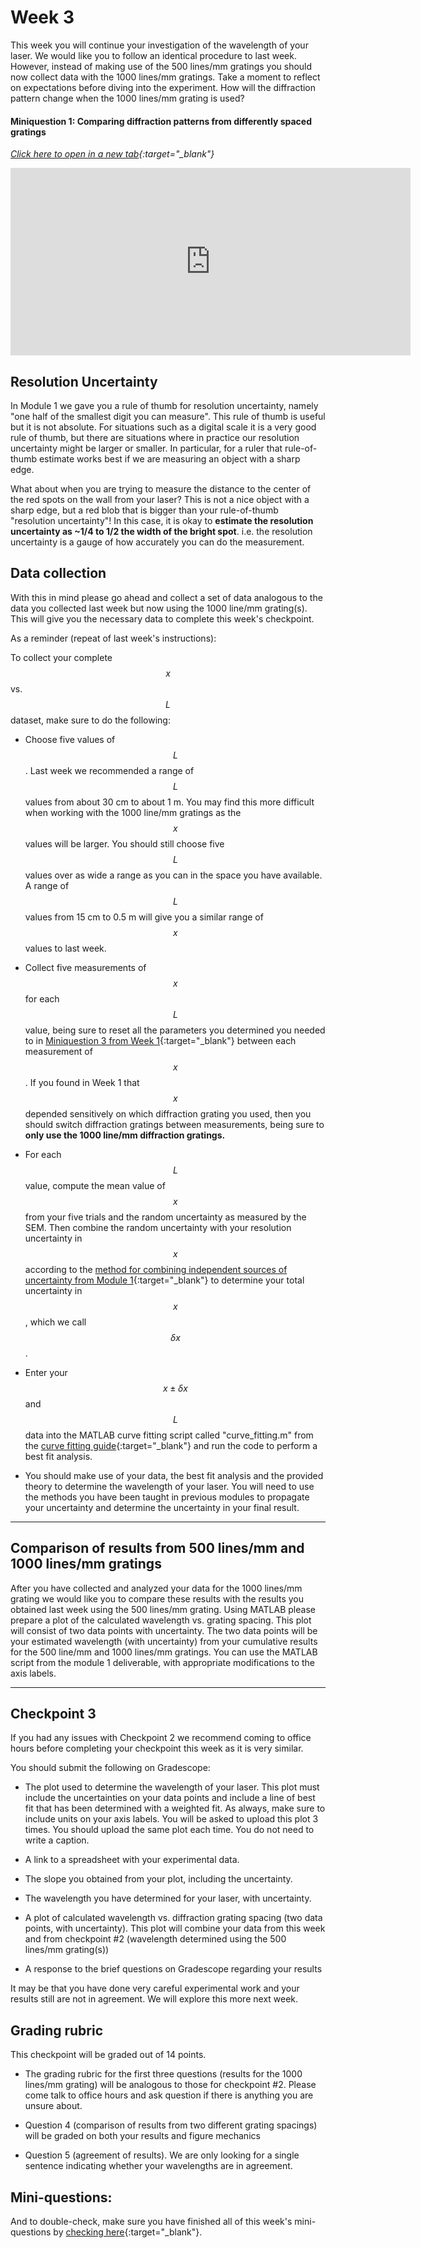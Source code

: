 # Week 3

This week you will continue your investigation of the wavelength of your laser. We would like you to follow an identical procedure to last week. However, instead of making use of the 500 lines/mm gratings you should now collect data with the 1000 lines/mm gratings. Take a moment to reflect on expectations before diving into the experiment. How will the diffraction pattern change when the 1000 lines/mm grating is used? 


#### Miniquestion 1: Comparing diffraction patterns from differently spaced gratings
*[Click here to open in a new tab](https://docs.google.com/forms/d/e/1FAIpQLScOvf4fEdEk5cotRGrTle0iitt7onz0DmTOdhuNL47lh2ifqA/viewform?){:target="_blank"}*

<iframe src="https://docs.google.com/forms/d/e/1FAIpQLScOvf4fEdEk5cotRGrTle0iitt7onz0DmTOdhuNL47lh2ifqA/viewform?embedded=true" width="640" height="300" frameborder="0" marginheight="0" marginwidth="0">Loading…
</iframe>

## Resolution Uncertainty

In Module 1 we gave you a rule of thumb for resolution uncertainty, namely "one half of the smallest digit you can measure". This rule of thumb is useful but it is not absolute. For situations such as a digital scale it is a very good rule of thumb, but there are situations where in practice our resolution uncertainty might be larger or smaller. In particular, for a ruler that rule-of-thumb estimate works best if we are measuring an object with a sharp edge.

What about when you are trying to measure the distance to the center of the red spots on the wall from your laser? This is not a nice object with a sharp edge, but a red blob that is bigger than your rule-of-thumb "resolution uncertainty"! In this case, it is okay to **estimate the resolution uncertainty as ~1/4 to 1/2 the width of the bright spot**. i.e. the resolution uncertainty is a gauge of how accurately you can do the measurement. 

## Data collection

With this in mind please go ahead and collect a set of data analogous to the data you collected last week but now using the 1000 line/mm grating(s). This will give you the necessary data to complete this week's checkpoint.

As a reminder (repeat of last week's instructions):

To collect your complete $$x$$ vs. $$L$$ dataset, make sure to do the following:

+ Choose five values of $$L$$. Last week we recommended a range of $$L$$ values from about 30 cm to about 1 m. You may find this more difficult when working with the 1000 line/mm gratings as the $$x$$ values will be larger. You should still choose five $$L$$ values over as wide a range as you can in the space you have available. A range of $$L$$ values from 15 cm to 0.5 m will give you a similar range of $$x$$ values to last week.

+ Collect five measurements of $$x$$ for each $$L$$ value, being sure to reset all the parameters you determined you needed to in  [Miniquestion 3 from Week 1](https://docs.google.com/forms/d/e/1FAIpQLSe-Bcw3iqEcmblnBnsOJOqSbfHVNrXckA4mVs9VEvzOXHvZQQ/viewform){:target="_blank"} between each measurement of $$x$$. If you found in Week 1 that $$x$$ depended sensitively on which diffraction grating you used, then you should switch diffraction gratings between measurements, being sure to **only use the 1000 line/mm diffraction gratings.** 

+ For each $$L$$ value, compute the mean value of $$x$$ from your five trials and the random uncertainty as measured by the SEM. Then combine the random uncertainty with your resolution uncertainty in $$x$$ according to the [method for combining independent sources of uncertainty from Module 1](https://physics-50.github.io/Module-1/uncertainty-introduction#combining-uncertainties){:target="_blank"} to determine your total uncertainty in $$x$$, which we call $$\delta x$$.

+ Enter your $$x\pm \delta x$$ and $$L$$ data into the MATLAB curve fitting script called "curve_fitting.m" from the [curve fitting guide](curve-fitting){:target="_blank"} and run the code to perform a best fit analysis.

+ You should make use of your data, the best fit analysis and the provided theory to determine the wavelength of your laser. You will need to use the methods you have been taught in previous modules to propagate your uncertainty and determine the uncertainty in your final result. 

-----------------------------------
## Comparison of results from 500 lines/mm and 1000 lines/mm gratings

After you have collected and analyzed your data for the 1000 lines/mm grating we would like you to compare these results with the results you obtained last week using the 500 lines/mm grating. Using MATLAB please prepare a plot of the calculated wavelength vs. grating spacing. This plot will consist of two data points with uncertainty. The two data points will be your estimated wavelength (with uncertainty) from your cumulative results for the 500 line/mm and 1000 lines/mm gratings. You can use the MATLAB script from the module 1 deliverable, with appropriate modifications to the axis labels.


-------------

## Checkpoint 3

If you had any issues with Checkpoint 2 we recommend coming to office hours before completing your checkpoint this week as it is very similar.

You should submit the following on Gradescope:

+ The plot used to determine the wavelength of your laser. This plot must include the uncertainties on your data points and include a line of best fit that has been determined with a weighted fit. As always, make sure to include units on your axis labels. You will be asked to upload this plot 3 times. You should upload the same plot each time. You do not need to write a caption.

+ A link to a spreadsheet with your experimental data.

+ The slope you obtained from your plot, including the uncertainty. 

+ The wavelength you have determined for your laser, with uncertainty.

+ A plot of calculated wavelength vs. diffraction grating spacing (two data points, with uncertainty). This plot will combine your data from this week and from checkpoint #2 (wavelength determined using the 500 lines/mm grating(s))

+ A response to the brief questions on Gradescope regarding your results

It may be that you have done very careful experimental work and your results still are not in agreement. We will explore this more next week.

## Grading rubric

This checkpoint will be graded out of 14 points. 

+ The grading rubric for the first three questions (results for the 1000 lines/mm grating) will be analogous to those for checkpoint #2. Please come talk to office hours and ask question if there is anything you are unsure about. 

+ Question 4 (comparison of results from two different grating spacings) will be graded on both your results and figure mechanics

+ Question 5 (agreement of results). We are only looking for a single sentence indicating whether your wavelengths are in agreement.


## Mini-questions:

And to double-check, make sure you have finished all of this week's mini-questions by [checking here](mini-questions#week-3){:target="_blank"}.
